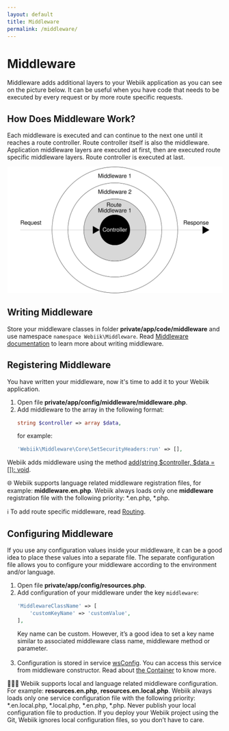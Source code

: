 ```yaml
---
layout: default
title: Middleware
permalink: /middleware/
---
```

# Middleware
Middleware adds additional layers to your Webiik application as you can see on the picture below. It can be useful when you have code that needs to be executed by every request or by more route specific requests. 

## How Does Middleware Work?
Each middleware is executed and can continue to the next one until it reaches a route controller. Route controller itself is also the middleware. Application middleware layers are executed at first, then are executed route specific middleware layers. Route controller is executed at last.

<img class="medium" src="/assets/images/middleware.svg" alt="Middleware"/>

## Writing Middleware
Store your middleware classes in folder **private/app/code/middleware** and use namespace `namespace Webiik\Middleware`. Read [Middleware documentation](https://github.com/webiik/components/blob/master/src/Webiik/Middleware/README.md#writing-middleware) to learn more about writing middleware.

## Registering Middleware
You have written your middleware, now it's time to add it to your Webiik application.

1. Open file **private/app/config/middleware/middleware.php**.
2. Add middleware to the array in the following format: 
   ```php
   string $controller => array $data,
   ``` 
   for example:
   ```php
   'Webiik\Middleware\Core\SetSecurityHeaders:run' => [],
   ```
Webiik adds middleware using the method [add(string $controller, $data = []): void](https://github.com/webiik/components/blob/master/src/Webiik/Middleware/README.md#add).

🌐 Webiik supports language related middleware registration files, for example: **middleware.en.php**. Webiik always loads only one **middleware** registration file with the following priority: *.en.php, *.php.

ℹ️ To add route specific middleware, read [Routing](/routing).

## Configuring Middleware
If you use any configuration values inside your middleware, it can be a good idea to place these values into a separate file. The separate configuration file allows you to configure your middleware according to the environment and/or language.

1. Open file **private/app/config/resources.php**.
2. Add configuration of your middleware under the key `middleware`:
   ```php
   'MiddlewareClassName' => [
       'customKeyName' => 'customValue',
   ],
   ```
   Key name can be custom. However, it’s a good idea to set a key name similar to associated middleware class name, middleware method or parameter.<br/><br/>
3. Configuration is stored in service [wsConfig](/ws-config). You can access this service from middleware constructor. Read about [the Container](/container) to know more.

👨‍💻🌐 Webiik supports local and language related middleware configuration. For example: **resources.en.php**, **resources.en.local.php**. Webiik always loads only one service configuration file with the following priority: *.en.local.php, *.local.php, *.en.php, *.php. Never publish your local configuration file to production. If you deploy your Webiik project using the Git, Webiik ignores local configuration files, so you don’t have to care.